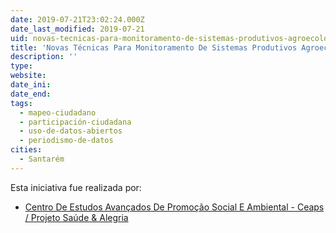 ```yaml
---
date: 2019-07-21T23:02:24.000Z
date_last_modified: 2019-07-21
uid: novas-tecnicas-para-monitoramento-de-sistemas-produtivos-agroecologicos-com-participacão-comunitaria
title: 'Novas Técnicas Para Monitoramento De Sistemas Produtivos Agroecológicos Com Participação Comunitária'
description: ''
type: 
website: 
date_ini: 
date_end: 
tags:
  - mapeo-ciudadano
  - participación-ciudadana
  - uso-de-datos-abiertos
  - periodismo-de-datos
cities: 
  - Santarém
---
```


Esta iniciativa fue realizada por:

- [Centro De Estudos Avançados De Promoção Social E Ambiental - Ceaps / Projeto Saúde & Alegria](/organizaciones/centro-de-estudos-avancados-de-promocão-social-e-ambiental-ceaps-projeto-saude-alegria)
